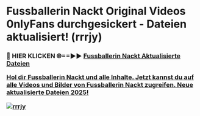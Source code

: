 # Fussballerin Nackt Original Videos 0nlyFans durchgesickert - Dateien aktualisiert! (rrrjy)

<h3>🔴 HIER KLICKEN 🌐==►► <a href="https://tinyurl.com/h6vf6nb8" rel="nofollow">Fussballerin Nackt Aktualisierte Dateien

Hol dir Fussballerin Nackt und alle Inhalte. Jetzt kannst du auf alle Videos und Bilder von Fussballerin Nackt zugreifen. Neue aktualisierte Dateien 2025!

[![rrrjy](https://i.imgur.com/sD4kR3V.gif)](https://tinyurl.com/h6vf6nb8)
